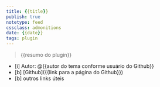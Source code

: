 ```yaml
---
title: {{title}}
publish: true
notetype: feed
cssclass: admonitions
date: {{date}}
tags: plugin
---
```


> {{resumo do plugin}}

- [i] Autor: @{{autor do tema conforme usuário do Github}}
- [b] [Github]({{link para a página do Github}})
- [b] outros links úteis



